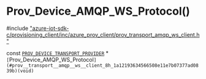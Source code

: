 # Prov_Device_AMQP_WS_Protocol()

\#include ["azure-iot-sdk-c/provisioning_client/inc/azure_prov_client/prov_transport_amqp_ws_client.h"](../iot-c-ref-prov-transport-amqp-ws-client-h.md)  

const [`PROV_DEVICE_TRANSPORT_PROVIDER`](#prov__transport_8h_1aa76debb63f18e60e1286841c637b3002) * `[`Prov_Device_AMQP_WS_Protocol`](#prov__transport__amqp__ws__client_8h_1a12193634566508e11e7b07377ad0839b)(void)`

